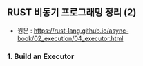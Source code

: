 ## RUST 비동기 프로그래밍 정리 (2) 
 - 원문 : https://rust-lang.github.io/async-book/02_execution/04_executor.html

 ### 1. Build an Executor